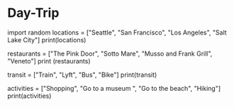 # Day-Trip
import random
locations = ["Seattle", "San Francisco", "Los Angeles", "Salt Lake City"]
print(locations)

restaurants = ["The Pink Door", "Sotto Mare", "Musso and Frank Grill", "Veneto"]
print (restaurants)

transit = ["Train", "Lyft", "Bus", "Bike"]
print(transit)

activities = ["Shopping", "Go to a museum ", "Go to the beach", "Hiking"]
print(activities)

